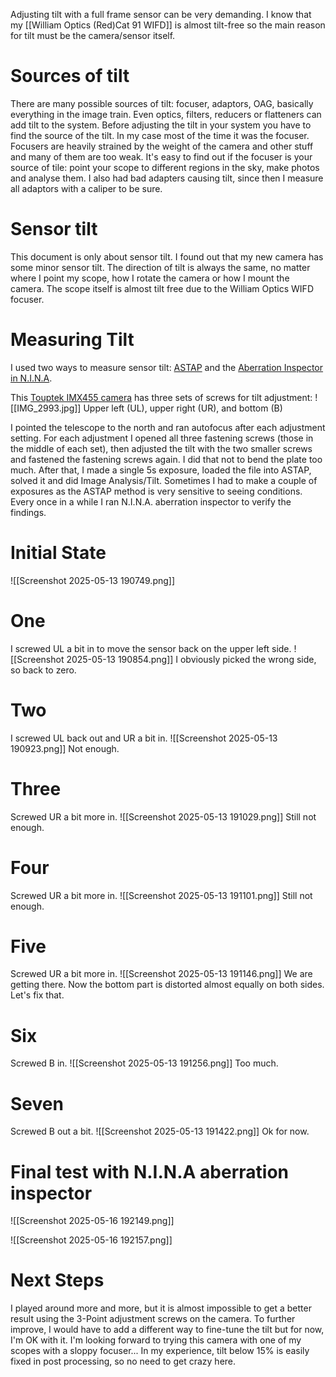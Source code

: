 Adjusting tilt with a full frame sensor can be very demanding. I know that my [[William Optics (Red)Cat 91 WIFD]] is almost tilt-free so the main reason for tilt must be the camera/sensor itself.

# Sources of tilt
There are many possible sources of tilt: focuser, adaptors, OAG, basically everything in the image train. Even optics, filters, reducers or flatteners can add tilt to the system. Before adjusting the tilt in your system you have to find the source of the tilt. In my case most of the time it was the focuser. Focusers are heavily strained by the weight of the camera and other stuff and many of them are too weak. It's easy to find out if the focuser is your source of tile: point your scope to different regions in the sky, make photos and analyse them. I also had bad adapters causing tilt, since then I measure all adaptors with a caliper to be sure. 

# Sensor tilt
This document is only about sensor tilt. I found out that my new camera has some minor sensor tilt. The direction of tilt is always the same, no matter where I point my scope, how I rotate the camera or how I mount the camera. The scope itself is almost tilt free due to the William Optics WIFD focuser.

# Measuring Tilt
I used two ways to measure sensor tilt: [ASTAP](https://www.hnsky.org/astap.htm) and the [Aberration Inspector in N.I.N.A](https://nighttime-imaging.eu/).

This [Touptek IMX455 camera](https://www.teleskop-express.de/de/ts-zubehoer-31/kameras-gekuehlt-16/ts455mp-17896) has three sets of screws for tilt adjustment:
![[IMG_2993.jpg]]
Upper left (UL), upper right (UR), and bottom (B)

I pointed the telescope to the north and ran autofocus after each adjustment setting. For each adjustment I opened all three fastening screws (those in the middle of each set), then adjusted the tilt with the two smaller screws and fastened the fastening screws again. I did that not to bend the plate too much. After that, I made a single 5s exposure, loaded the file into ASTAP, solved it and did Image Analysis/Tilt. Sometimes I had to make a couple of exposures as the ASTAP method is very sensitive to seeing conditions. Every once in a while I ran N.I.N.A. aberration inspector to verify the findings.

# Initial State
![[Screenshot 2025-05-13 190749.png]]

# One
I screwed UL a bit in to move the sensor back on the upper left side. 
![[Screenshot 2025-05-13 190854.png]]
I obviously picked the wrong side, so back to zero.

# Two
I screwed UL back out and UR a bit in.
![[Screenshot 2025-05-13 190923.png]]
Not enough.

# Three
Screwed UR a bit more in.
![[Screenshot 2025-05-13 191029.png]]
Still not enough.

# Four
Screwed UR a bit more in.
![[Screenshot 2025-05-13 191101.png]]
Still not enough.

# Five
Screwed UR a bit more in.
![[Screenshot 2025-05-13 191146.png]]
We are getting there. Now the bottom part is distorted almost equally on both sides. Let's fix that.

# Six
Screwed B in.
![[Screenshot 2025-05-13 191256.png]]
Too much.

# Seven
Screwed B out a bit.
![[Screenshot 2025-05-13 191422.png]]
Ok for now.

# Final test with N.I.N.A aberration inspector

![[Screenshot 2025-05-16 192149.png]]

![[Screenshot 2025-05-16 192157.png]]

# Next Steps
I played around more and more, but it is almost impossible to get a better result using the 3-Point adjustment screws on the camera. To further improve, I would have to add a different way to fine-tune the tilt but for now, I'm OK with it. I'm looking forward to trying this camera with one of my scopes with a sloppy focuser...
In my experience, tilt below 15% is easily fixed in post processing, so no need to get crazy here.